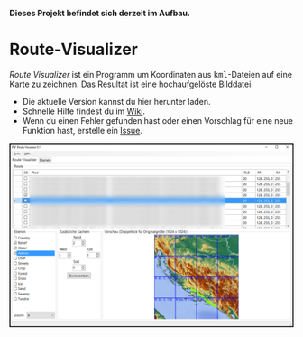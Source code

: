 **Dieses Projekt befindet sich derzeit im Aufbau.**

# Route-Visualizer

*Route Visualizer* ist ein Programm um Koordinaten aus <tt>kml</tt>-Dateien auf eine Karte zu zeichnen. Das Resultat ist eine hochaufgelöste Bilddatei.

* Die aktuelle Version kannst du hier herunter laden.
* Schnelle Hilfe findest du im [Wiki](https://github.com/DAccord/Route-Visualizer/wiki).
* Wenn du einen Fehler gefunden hast oder einen Vorschlag für eine neue Funktion hast, erstelle ein [Issue](https://github.com/DAccord/Route-Visualizer/issues).

![Screenshot](Screenshot.png)

